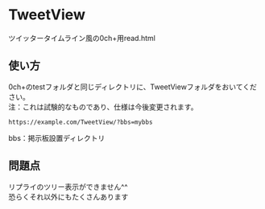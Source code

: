 # TweetView
ツイッタータイムライン風の0ch+用read.html  
## 使い方  
0ch+のtestフォルダと同じディレクトリに、TweetViewフォルダをおいてください。  
注：これは試験的なものであり、仕様は今後変更されます。
```
https://example.com/TweetView/?bbs=mybbs
```
bbs：掲示板設置ディレクトリ  
## 問題点  
リプライのツリー表示ができません^^  
恐らくそれ以外にもたくさんあります
